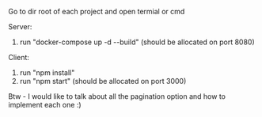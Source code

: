Go to dir root of each project and open termial or cmd

Server:
1. run "docker-compose up -d --build"
(should be allocated on port 8080)

Client:
1. run "npm install"
2. run "npm start"
(should be allocated on port 3000)

Btw - I would like to talk about all the pagination option and how to implement each one :) 
